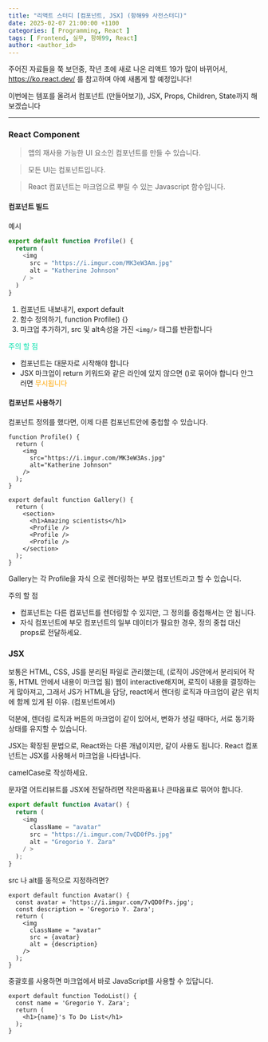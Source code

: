```yaml
---
title: "리액트 스터디 [컴포넌트, JSX] (항해99 사전스터디)"
date: 2025-02-07 21:00:00 +1100
categories: [ Programming, React ]
tags: [ Frontend, 실무, 항해99, React]
author: <author_id>   
---
```


주어진 자료들을 쭉 보던중, 작년 초에 새로 나온 리액트 19가 많이 바뀌어서,
https://ko.react.dev/ 를 참고하며 아예 새롭게 할 예정입니다! 

이번에는 템포를 올려서 컴포넌트 (만들어보기), JSX, Props, Children, State까지 해보겠습니다

--- 

### React Component 

>앱의 재사용 가능한 UI 요소인 컴포넌트를 만들 수 있습니다.

>모든 UI는 컴포넌트입니다.

> React 컴포넌트는 마크업으로 뿌릴 수 있는 Javascript 함수입니다. 

#### 컴포넌트 빌드
예시
```typescript
export default function Profile() {
  return (
    <img
      src = "https://i.imgur.com/MK3eW3Am.jpg"
      alt = "Katherine Johnson"
    / >
  )
}

```
1. 컴포넌트 내보내기, export default 
2. 함수 정의하기, function Profile() {}  
3. 마크업 추가하기, src 및 alt속성을 가진 ```<img/>``` 태그를 반환합니다

<font color="olivegrab">주의 할 점</font>

- 컴포넌트는 대문자로 시작해야 합니다
- JSX 마크업이 return 키워드와 같은 라인에 있지 않으면 ()로 묶어야 합니다 안그러면 <font color='orange'>무시됩니다</font>


#### 컴포넌트 사용하기 
컴포넌트 정의를 했다면, 이제 다른 컴포넌트안에 중첩할 수 있습니다.

```
function Profile() {
  return (
    <img
      src="https://i.imgur.com/MK3eW3As.jpg"
      alt="Katherine Johnson"
    />
  );
}

export default function Gallery() {
  return (
    <section>
      <h1>Amazing scientists</h1>
      <Profile />
      <Profile />
      <Profile />
    </section>
  );
}

```

Gallery는 각 Profile을 자식 으로 렌더링하는 부모 컴포넌트라고 할 수 있습니다.

주의 할 점

- 컴포넌트는 다른 컴포넌트를 렌더링할 수 있지만, 그 정의를 중첩해서는 안 됩니다.
- 자식 컴포넌트에 부모 컴포넌트의 일부 데이터가 필요한 경우, 정의 중첩 대신 props로 전달하세요. 

### JSX 
보통은 HTML, CSS, JS를 분리된 파일로 관리했는데, (로직이 JS안에서 분리되어 작동, HTML 안에서 내용이 마크업 됨)
웹이 interactive해지며, 로직이 내용을 결정하는게 많아져고, 그래서 JS가 HTML을 담당, react에서 렌더링 로직과 마크업이 같은 위치에 함께 있게 된 이유. (컴포넌트에서)

덕분에, 렌더링 로직과 버튼의 마크업이 같이 있어서, 변화가 생길 때마다, 서로 동기화 상태를 유지할 수 있습니다.

JSX는 확장된 문법으로, React와는 다른 개념이지만, 같이 사용도 됩니다. 
React 컴포넌트는 JSX를 사용해서 마크업을 나타냅니다. 

camelCase로  작성하세요.

문자열 어트리뷰트를 JSX에 전달하려면 작은따옴표나 큰따옴표로 묶어야 합니다.

```typescript
export default function Avatar() {
  return (
    <img
      className = "avatar"
      src = "https://i.imgur.com/7vQD0fPs.jpg"
      alt = "Gregorio Y. Zara"
    / >
  );
}
```
src 나 alt를 동적으로 지정하려면? 

```
export default function Avatar() {
  const avatar = 'https://i.imgur.com/7vQD0fPs.jpg';
  const description = 'Gregorio Y. Zara';
  return (
    <img
      className = "avatar"
      src = {avatar}
      alt = {description}
    />
  );
}
```
중괄호를 사용하면 마크업에서 바로 JavaScript를 사용할 수 있답니다.

```
export default function TodoList() {
  const name = 'Gregorio Y. Zara';
  return (
    <h1>{name}'s To Do List</h1>
  );
}
```
